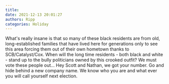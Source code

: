```yaml
---
title: 
date: 2021-12-13 20:01:27
authors: Ripp
categories: Holiday
---
```


 What's really insane is that so many of these black residents are from old, long-established families that have lived here for generations only to see this area forcing them out of their own hometown thanks to SCB/Catalyst/Cox.  When will the long time residents - both black and white - stand up to the bully politicians owned by this crooked outfit?
We must vote these people out...  Hey Scott and Nathan, we got your number.  Go and hide behind a new company name.  We know who you are and what ever you will call yourself next election.